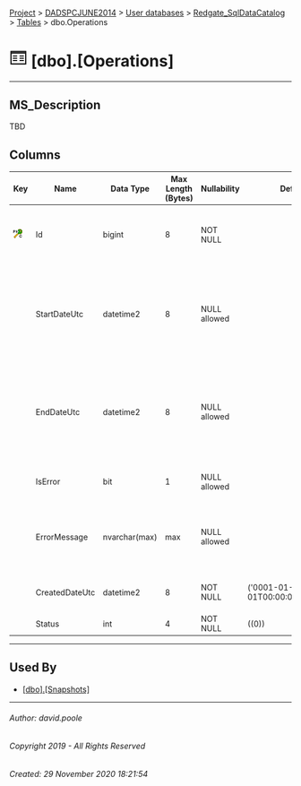 #### 

[Project](../../../../readme.md) > [DADSPCJUNE2014](../../../readme.md) > [User databases](../../readme.md) > [Redgate_SqlDataCatalog](../readme.md) > [Tables](Tables.md) > dbo.Operations

# ![Tables](../../../../Images/Table32.png) [dbo].[Operations]

---

## <a name="#description"></a>MS_Description

TBD

## <a name="#columns"></a>Columns

| Key | Name | Data Type | Max Length (Bytes) | Nullability | Default | Description |
|---|---|---|---|---|---|---|
| [![Cluster Primary Key PK_Operations: Id](../../../../Images/pkcluster.png)](#indexes) | Id | bigint | 8 | NOT NULL |  | _The clustered primary key that uniquely identifies the dbo.Operations record._ |
|  | StartDateUtc | datetime2 | 8 | NULL allowed |  | _The date/time at which the operation commenced.  The difference between StartDateUtc and EndDateUtc gives the duration of the operation._ |
|  | EndDateUtc | datetime2 | 8 | NULL allowed |  | _The date/time at which the operation completed.  The difference between StartDateUtc and EndDateUtc gives the duration of the operation._ |
|  | IsError | bit | 1 | NULL allowed |  | _TRUE indicates that the operation resulted in an error_ |
|  | ErrorMessage | nvarchar(max) | max | NULL allowed |  | _Any error message detected by the data catalog for this operation will appear  in this column._ |
|  | CreatedDateUtc | datetime2 | 8 | NOT NULL | ('0001-01-01T00:00:00.0000000') | _The date/time at which the operation was created._ |
|  | Status | int | 4 | NOT NULL | ((0)) | _TBD_ |


---

## <a name="#usedby"></a>Used By

* [[dbo].[Snapshots]](Snapshots.md)


---

###### Author:  david.poole

###### Copyright 2019 - All Rights Reserved

###### Created: 29 November 2020 18:21:54

